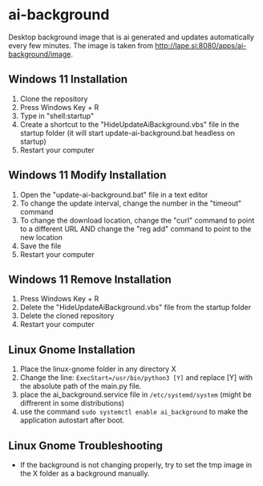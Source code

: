 # ai-background
 Desktop background image that is ai generated and updates automatically every few minutes.
 The image is taken from http://lape.si:8080/apps/ai-background/image.

## Windows 11 Installation
1. Clone the repository
2. Press Windows Key + R
3. Type in "shell:startup"
4. Create a shortcut to the "HideUpdateAiBackground.vbs" file in the startup folder (it will start update-ai-background.bat headless on startup)
5. Restart your computer

## Windows 11 Modify Installation
1. Open the "update-ai-background.bat" file in a text editor
2. To change the update interval, change the number in the "timeout" command
3. To change the download location, change the "curl" command to point to a different URL AND change the "reg add" command to point to the new location
4. Save the file
5. Restart your computer

## Windows 11 Remove Installation
1. Press Windows Key + R
2. Delete the "HideUpdateAiBackground.vbs" file from the startup folder
3. Delete the cloned repository
4. Restart your computer

## Linux Gnome Installation

1. Place the linux-gnome folder in any directory X
2. Change the line: `ExecStart=/usr/bin/python3 [Y]`
and replace [Y] with the absolute path of the main.py file.
3. place the ai_background.service file in `/etc/systemd/system` 
(might be diffrerent in some distributions)
4. use the command `sudo systemctl enable ai_background` to make the application autostart after boot.


## Linux Gnome Troubleshooting
 - If the background is not changing properly, try to set the tmp image in the X folder as a background manually.